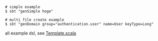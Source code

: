 ```shell
# simple example
$ sbt "genSimple hoge"

# multi file create example
$ sbt "genDomain group="authentication.user" name=User keyType=Long"
```
 
all example dsl, see [Template.scala](./project/Template.scala)  
